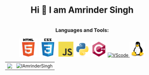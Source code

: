 <h1 align="center">Hi 👋 I am Amrinder Singh<h1>
<h3 align="center">Languages and Tools:</h3>
  <p align="center">
    <a herf="https://www.w3schools.com/html/default.asp" target="_blank"><img src="https://raw.githubusercontent.com/devicons/devicon/master/icons/html5/html5-original-wordmark.svg" alt="html" width="60" height="60"></a>
    <a href="https://www.w3schools.com/css/" target="_blank"><img src="https://raw.githubusercontent.com/devicons/devicon/master/icons/css3/css3-original-wordmark.svg" alt="css3" width="60" height="60"/></a>
     <a herf="https://www.w3schools.com/js/" target="_blank"><img src="https://raw.githubusercontent.com/devicons/devicon/master/icons/javascript/javascript-original.svg" alt="js" width="50" height="50"></a>
    <a href="https://www.w3schools.com/python/default.asp" target="_blank"><img src="https://raw.githubusercontent.com/devicons/devicon/master/icons/python/python-original.svg" alt="js" width="50" height="50"></a>
     <a href="https://www.w3schools.com/CPP/default.asp" target="_blank"><img src="https://raw.githubusercontent.com/devicons/devicon/master/icons/cplusplus/cplusplus-original.svg" alt="C++" width="50" height="50"></a>
    <a href=https://code.visualstudio.com/"" target="_blank"><img src="https://cdn.jsdelivr.net/npm/simple-icons@3.10.0/icons/visualstudio.svg" alt="VScode" width="50" height="50"</a>
    <a href="https://www.tutorialspoint.com/unix/index.htm" target="_blank"><img src="https://raw.githubusercontent.com/devicons/devicon/master/icons/linux/linux-original.svg" alt="C++" width="50" height="50"></a>
  </p>
  
  <center>
    <table align="center">
      <tr>
          <td>
              <img width="440px" align="center" src="https://github-readme-stats.vercel.app/api?username=IAmrinderSingh&theme=github_dark&count_private=true&hide_border=true" />
          </td>
          <td>
              <img align="center" src="https://github-readme-stats.vercel.app/api/top-langs/?username=IAmrinderSingh&theme=github_dark&layout=compact&hide_border=true" alt="IAmrinderSingh" />                   
        </td>
      </tr>  
    </table>
</center>

<!--
**IAmrinderSingh/IAmrinderSingh** is a ✨ _special_ ✨ repository because its `README.md` (this file) appears on your GitHub profile.

Here are some ideas to get you started:

- 🔭 I’m currently working on ...
- 🌱 I’m currently learning ...
- 👯 I’m looking to collaborate on ...
- 🤔 I’m looking for help with ...
- 💬 Ask me about ...
- 📫 How to reach me: ...
- 😄 Pronouns: ...
- ⚡ Fun fact: ...
-->
